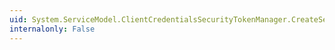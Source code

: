 ```yaml
---
uid: System.ServiceModel.ClientCredentialsSecurityTokenManager.CreateSecurityTokenAuthenticator(System.IdentityModel.Selectors.SecurityTokenRequirement,System.IdentityModel.Selectors.SecurityTokenResolver@)
internalonly: False
---
```

